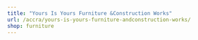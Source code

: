 ```yaml
---
title: "Yours Is Yours Furniture &Construction Works"
url: /accra/yours-is-yours-furniture-andconstruction-works/
shop: furniture
---
```

